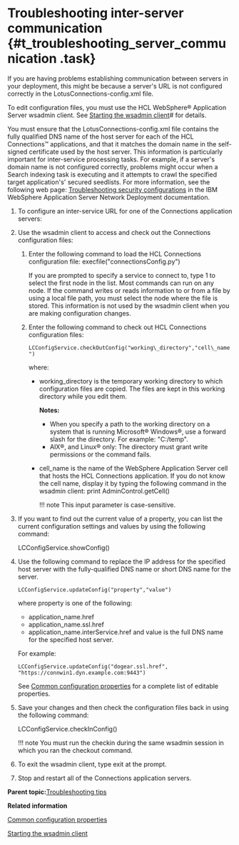 # Troubleshooting inter-server communication {#t_troubleshooting_server_communication .task}

If you are having problems establishing communication between servers in your deployment, this might be because a server's URL is not configured correctly in the LotusConnections-config.xml file.

To edit configuration files, you must use the HCL WebSphere® Application Server wsadmin client. See [Starting the wsadmin client](../admin/t_admin_wsadmin_starting.md)\# for details.

You must ensure that the LotusConnections-config.xml file contains the fully qualified DNS name of the host server for each of the HCL Connections™ applications, and that it matches the domain name in the self-signed certificate used by the host server. This information is particularly important for inter-service processing tasks. For example, if a server's domain name is not configured correctly, problems might occur when a Search indexing task is executing and it attempts to crawl the specified target application's' secured seedlists. For more information, see the following web page: [Troubleshooting security configurations](https://www.ibm.com/docs/was-nd/8.5.5?topic=environment-troubleshooting-security-configurations) in the IBM WebSphere Application Server Network Deployment documentation.

1.  To configure an inter-service URL for one of the Connections application servers:
2.  Use the wsadmin client to access and check out the Connections configuration files:

    1.  Enter the following command to load the HCL Connections configuration file: execfile\("connectionsConfig.py"\)

        If you are prompted to specify a service to connect to, type 1 to select the first node in the list. Most commands can run on any node. If the command writes or reads information to or from a file by using a local file path, you must select the node where the file is stored. This information is not used by the wsadmin client when you are making configuration changes.

    2.  Enter the following command to check out HCL Connections configuration files:

        `LCConfigService.checkOutConfig("working\_directory","cell\_name")`

        where:

        -   working\_directory is the temporary working directory to which configuration files are copied. The files are kept in this working directory while you edit them.

            **Notes:**

            -   When you specify a path to the working directory on a system that is running Microsoft® Windows®, use a forward slash for the directory. For example: "C:/temp".
            -   AIX®, and Linux® only: The directory must grant write permissions or the command fails.
        -   cell\_name is the name of the WebSphere Application Server cell that hosts the HCL Connections application. If you do not know the cell name, display it by typing the following command in the wsadmin client: print AdminControl.getCell\(\)

            !!! note
    This input parameter is case-sensitive.

3.  If you want to find out the current value of a property, you can list the current configuration settings and values by using the following command:

    LCConfigService.showConfig\(\)

4.  Use the following command to replace the IP address for the specified host server with the fully-qualified DNS name or short DNS name for the server.

    ```
    LCConfigService.updateConfig("property","value")
    ```

    where property is one of the following:

    -   application\_name.href
    -   application\_name.ssl.href
    -   application\_name.interService.href
    and value is the full DNS name for the specified host server.

    For example:

    ```
    LCConfigService.updateConfig("dogear.ssl.href", "https://connwin1.dyn.example.com:9443")
    ```

    See [Common configuration properties](../admin/r_admin_common_props.md) for a complete list of editable properties.

5.  Save your changes and then check the configuration files back in using the following command:

    LCConfigService.checkInConfig\(\)

    !!! note
    You must run the checkin during the same wsadmin session in which you ran the checkout command.

6.  To exit the wsadmin client, type exit at the prompt.

7.  Stop and restart all of the Connections application servers.


**Parent topic:**[Troubleshooting tips](../troubleshoot/ts_c_ts_tips_overview.md)

**Related information**  


[Common configuration properties](../admin/r_admin_common_props.md)

[Starting the wsadmin client](../admin/t_admin_wsadmin_starting.md)

